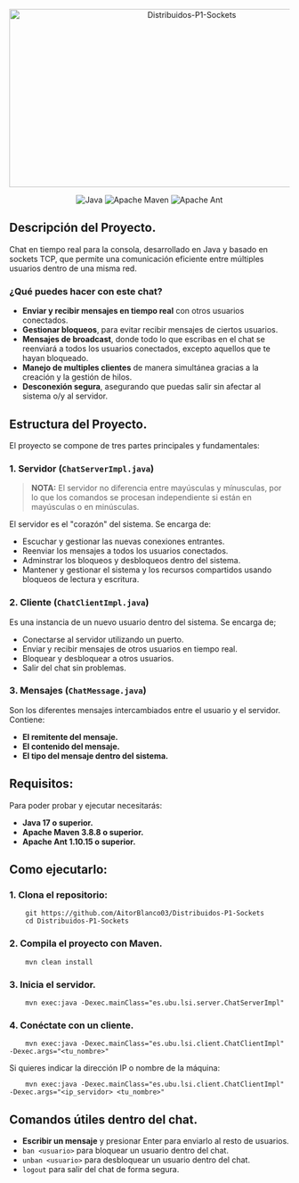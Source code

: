 <p align="center">
    <img src="https://socialify.git.ci/AitorBlanco03/Distribuidos-P1-Sockets/image?font=Raleway&language=1&logo=https%3A%2F%2Fcdn-icons-png.freepik.com%2F512%2F9866%2F9866722.png&name=1&owner=1&pattern=Signal&theme=Auto" alt="Distribuidos-P1-Sockets" width="640" height="320" />
</p>

<p align="center">
  <img src="https://img.shields.io/badge/java-%23ED8B00.svg?style=for-the-badge&amp;logo=openjdk&amp;logoColor=white" alt="Java">
  <img src="https://img.shields.io/badge/Apache%20Maven-C71A36?style=for-the-badge&amp;logo=Apache%20Maven&amp;logoColor=white" alt="Apache Maven">
  <img src="https://img.shields.io/badge/Apache%20Ant-A81C7D?style=for-the-badge&amp;logo=Apache%20Ant&amp;logoColor=white" alt="Apache Ant">
</p>

## Descripción del Proyecto.

Chat en tiempo real para la consola, desarrollado en Java y basado en sockets TCP, que permite una comunicación eficiente entre múltiples usuarios dentro de una misma red.

### ¿Qué puedes hacer con este chat?

* **Enviar y recibir mensajes en tiempo real** con otros usuarios conectados.
* **Gestionar bloqueos**, para evitar recibir mensajes de ciertos usuarios.
* **Mensajes de broadcast**, donde todo lo que escribas en el chat se reenviará a todos los usuarios conectados, excepto aquellos que te hayan bloqueado.
* **Manejo de multiples clientes** de manera simultánea gracias a la creación y la gestión de hilos.
* **Desconexión segura**, asegurando que puedas salir sin afectar al sistema o/y al servidor.

## Estructura del Proyecto.

El proyecto se compone de tres partes principales y fundamentales:

### 1. Servidor (`ChatServerImpl.java`)

> **NOTA:** El servidor no diferencia entre mayúsculas y mínusculas, por lo que los comandos se procesan independiente si están en mayúsculas o en minúsculas.

El servidor es el "corazón" del sistema. Se encarga de:

* Escuchar y gestionar las nuevas conexiones entrantes.
* Reenviar los mensajes a todos los usuarios conectados.
* Adminstrar los bloqueos y desbloqueos dentro del sistema.
* Mantener y gestionar el sistema y los recursos compartidos usando bloqueos de lectura y escritura.

### 2. Cliente (`ChatClientImpl.java`)

Es una instancia de un nuevo usuario dentro del sistema. Se encarga de;

* Conectarse al servidor utilizando un puerto.
* Enviar y recibir mensajes de otros usuarios en tiempo real.
* Bloquear y desbloquear a otros usuarios.
* Salir del chat sin problemas.

### 3. Mensajes (`ChatMessage.java`)

Son los diferentes mensajes intercambiados entre el usuario y el servidor. Contiene:

* **El remitente del mensaje.**
* **El contenido del mensaje.**
* **El tipo del mensaje dentro del sistema.**

## Requisitos:

Para poder probar y ejecutar necesitarás:

* **Java 17 o superior.**
* **Apache Maven 3.8.8 o superior.**
* **Apache Ant 1.10.15 o superior.**

## Como ejecutarlo:

### 1. Clona el repositorio:

```
    git https://github.com/AitorBlanco03/Distribuidos-P1-Sockets
    cd Distribuidos-P1-Sockets
```

### 2. Compila el proyecto con Maven.

```
    mvn clean install
```

### 3. Inicia el servidor.

```
    mvn exec:java -Dexec.mainClass="es.ubu.lsi.server.ChatServerImpl"
```

### 4. Conéctate con un cliente.

```
    mvn exec:java -Dexec.mainClass="es.ubu.lsi.client.ChatClientImpl" -Dexec.args="<tu_nombre>"
```

Si quieres indicar la dirección IP o nombre de la máquina:

```
    mvn exec:java -Dexec.mainClass="es.ubu.lsi.client.ChatClientImpl" -Dexec.args="<ip_servidor> <tu_nombre>"
```

## Comandos útiles dentro del chat.

* **Escribir un mensaje** y presionar Enter para enviarlo al resto de usuarios.
* `ban <usuario>` para bloquear un usuario dentro del chat.
* `unban <usuario>` para desbloquear un usuario dentro del chat.
* `logout` para salir del chat de forma segura.
